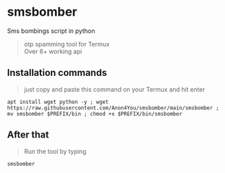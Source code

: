 # smsbomber
Sms bombings script in python
> otp spamming tool for Termux <br>
Over 6+ working api

## Installation commands 
> just copy and paste this command on your Termux and hit enter
```
apt install wget python -y ; wget https://raw.githubusercontent.com/Anon4You/smsbomber/main/smsbomber ; mv smsbomber $PREFIX/bin ; chmod +x $PREFIX/bin/smsbomber
```
## After that
> Run the tool by typing 
```
smsbomber
```

